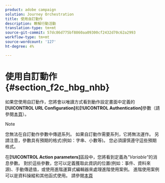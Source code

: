 ```yaml
---
product: adobe campaign
solution: Journey Orchestration
title: 使用自訂動作
description: 瞭解行動活動
translation-type: tm+mt
source-git-commit: 57dc86d775bf8860aa09300cf2432d70c62a2993
workflow-type: tm+mt
source-wordcount: '127'
ht-degree: 4%

---
```



# 使用自訂動作 {#section_f2c_hbg_nhb}

如果您使用自訂動作，您將會以唯讀方式看到動作設定畫面中定義的&#x200B;**[!UICONTROL URL Configuration]**&#x200B;和&#x200B;**[!UICONTROL Authentication]**&#x200B;參數（請參閱[本頁](../action/about-custom-action-configuration.md)）。

>[!NOTE]
>
>您無法在自訂動作參數中傳遞系列。 如果自訂動作需要系列，它將無法運作。 另請注意，參數具有預期的格式(例如：字串、小數等)。 您必須謹慎遵守這些預期格式。

在&#x200B;**[!UICONTROL Action parameters]**&#x200B;區段中，您將看到定義為&#x200B;_&quot;Variable&quot;_&#x200B;的消息參數。 對於這些參數，您可以定義獲取此資訊的位置(例如：事件、資料來源)、手動傳遞值，或使用進階運算式編輯器來處理進階使用案例。 進階使用案例可以是資料操縱和其他函式使用。 請參閱[本頁](../expression/expressionadvanced.md)
